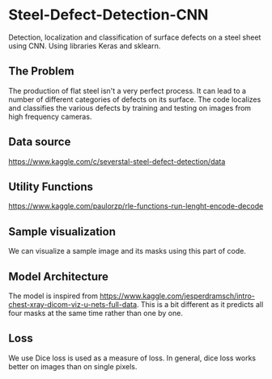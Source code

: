 # Steel-Defect-Detection-CNN
Detection, localization and classification of surface defects on a steel sheet using CNN. Using libraries Keras and sklearn.

## The Problem
The production of flat steel isn't a very perfect process. It can lead to a number of different categories of defects on its surface. The code localizes and classifies the various defects by training and testing on images from high frequency cameras.


## Data source
https://www.kaggle.com/c/severstal-steel-defect-detection/data

## Utility Functions
https://www.kaggle.com/paulorzp/rle-functions-run-lenght-encode-decode

## Sample visualization
We can visualize a sample image and its masks using this part of code.

## Model Architecture
The model is inspired from https://www.kaggle.com/jesperdramsch/intro-chest-xray-dicom-viz-u-nets-full-data.
This is a bit different as it predicts all four masks at the same time rather than one by one.

## Loss
We use Dice loss is used as a measure of loss. In general, dice loss works better on images than on single pixels.
  
